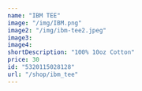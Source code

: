 ```yaml
---
name: "IBM TEE"
image: "/img/IBM.png"
image2: "/img/ibm-tee2.jpeg"
image3: 
image4:
shortDescription: "100% 10oz Cotton"
price: 30
id: "5320115028128"
url: "/shop/ibm_tee"
---
```




